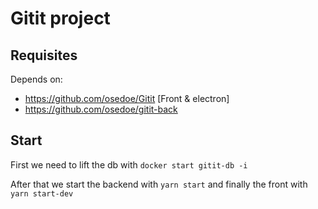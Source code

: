 # Gitit project

## Requisites

Depends on:

- https://github.com/osedoe/Gitit [Front & electron]
- https://github.com/osedoe/gitit-back

## Start

First we need to lift the db with `docker start gitit-db -i`

After that we start the backend with `yarn start` and finally the front with `yarn start-dev`
